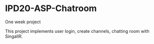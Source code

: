 # IPD20-ASP-Chatroom
One week project

This project implements user login, create channels, chatting room with SingalIR.